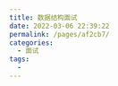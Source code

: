 ```yaml
---
title: 数据结构面试
date: 2022-03-06 22:39:22
permalink: /pages/af2cb7/
categories: 
  - 面试
tags: 
  - 
---
```


